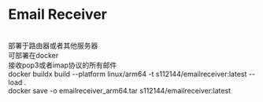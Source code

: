 # Email Receiver
 <br>部署于路由器或者其他服务器
 <br>可部署在docker
 <br>接收pop3或者imap协议的所有邮件
 <br>docker buildx build --platform linux/arm64 -t s112144/emailreceiver:latest --load .
 <br>docker save -o emailreceiver_arm64.tar s112144/emailreceiver:latest 
